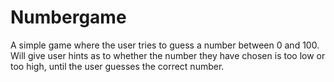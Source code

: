 # Numbergame
A simple game where the user tries to guess a number between 0 and 100. Will give user hints as to whether the number they have chosen is too low or too high, until the user guesses the correct number.
